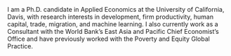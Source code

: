 <br><br>
I am a Ph.D. candidate in Applied Economics at the University of California, Davis, with research interests in development, firm productivity, human capital, trade, migration, and machine learning. I also currently work as a Consultant with the World Bank’s East Asia and Pacific Chief Economist’s Office and have previously worked with the Poverty and Equity Global Practice.